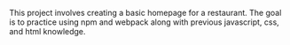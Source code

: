 This project involves creating a basic homepage for a restaurant. The goal is to practice using npm and webpack along with previous javascript, css, and html knowledge.
